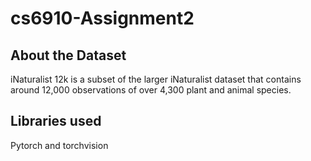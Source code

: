 # cs6910-Assignment2
## About the Dataset
iNaturalist 12k is a subset of the larger iNaturalist dataset that contains around 12,000 observations of over 4,300 plant and animal species.

## Libraries used
Pytorch and torchvision
